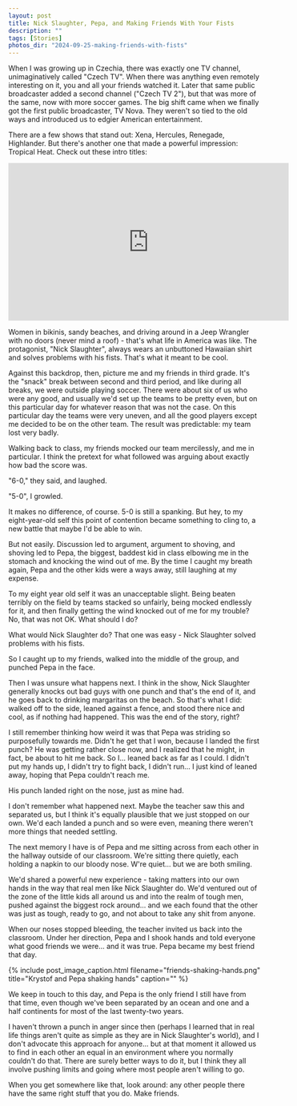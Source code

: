 ```yaml
---
layout: post
title: Nick Slaughter, Pepa, and Making Friends With Your Fists
description: ""
tags: [Stories]
photos_dir: "2024-09-25-making-friends-with-fists"
---
```


When I was growing up in Czechia, there was exactly one TV channel, unimaginatively called "Czech TV". When there was anything even remotely interesting on it, you and all your friends watched it. Later that same public broadcaster added a second channel ("Czech TV 2"), but that was more of the same, now with more soccer games. The big shift came when we finally got the first public broadcaster, TV Nova. They weren't so tied to the old ways and introduced us to edgier American entertainment.

There are a few shows that stand out: Xena, Hercules, Renegade, Highlander. But there's another one that made a powerful impression: Tropical Heat. Check out these intro titles:

<iframe width="560" height="315" src="https://www.youtube.com/embed/04wSX12jKgk?si=30SyngS2vrWUjYrt" title="YouTube video player" frameborder="0" allow="accelerometer; autoplay; clipboard-write; encrypted-media; gyroscope; picture-in-picture; web-share" referrerpolicy="strict-origin-when-cross-origin" allowfullscreen></iframe>

Women in bikinis, sandy beaches, and driving around in a Jeep Wrangler with no doors (never mind a roof) - that's what life in America was like. The protagonist, "Nick Slaughter", always wears an unbuttoned Hawaiian shirt and solves problems with his fists. That's what it meant to be cool.

<!--more-->

Against this backdrop, then, picture me and my friends in third grade. It's the "snack" break between second and third period, and like during all breaks, we were outside playing soccer. There were about six of us who were any good, and usually we'd set up the teams to be pretty even, but on this particular day for whatever reason that was not the case. On this particular day the teams were very uneven, and all the good players except me decided to be on the other team. The result was predictable: my team lost very badly.

Walking back to class, my friends mocked our team mercilessly, and me in particular. I think the pretext for what followed was arguing about exactly how bad the score was.

"6-0," they said, and laughed.

"5-0", I growled.

It makes no difference, of course. 5-0 is still a spanking. But hey, to my eight-year-old self this point of contention became something to cling to, a new battle that maybe I'd be able to win.

But not easily. Discussion led to argument, argument to shoving, and shoving led to Pepa, the biggest, baddest kid in class elbowing me in the stomach and knocking the wind out of me. By the time I caught my breath again, Pepa and the other kids were a ways away, still laughing at my expense.

To my eight year old self it was an unacceptable slight. Being beaten terribly on the field by teams stacked so unfairly, being mocked endlessly for it, and then finally getting the wind knocked out of me for my trouble? No, that was not OK. What should I do?

What would Nick Slaughter do? That one was easy - Nick Slaughter solved problems with his fists.

So I caught up to my friends, walked into the middle of the group, and punched Pepa in the face.

Then I was unsure what happens next. I think in the show, Nick Slaughter generally knocks out bad guys with one punch and that's the end of it, and he goes back to drinking margaritas on the beach. So that's what I did: walked off to the side, leaned against a fence, and stood there nice and cool, as if nothing had happened. This was the end of the story, right?

I still remember thinking how weird it was that Pepa was striding so purposefully towards me. Didn't he get that I won, because I landed the first punch? He was getting rather close now, and I realized that he might, in fact, be about to hit me back. So I... leaned back as far as I could. I didn't put my hands up, I didn't try to fight back, I didn't run... I just kind of leaned away, hoping that Pepa couldn't reach me.

His punch landed right on the nose, just as mine had.

I don't remember what happened next. Maybe the teacher saw this and separated us, but I think it's equally plausible that we just stopped on our own. We'd each landed a punch and so were even, meaning there weren't more things that needed settling.

The next memory I have is of Pepa and me sitting across from each other in the hallway outside of our classroom. We're sitting there quietly, each holding a napkin to our bloody nose. W're quiet... but we are both smiling.

We'd shared a powerful new experience - taking matters into our own hands in the way that real men like Nick Slaughter do. We'd ventured out of the zone of the little kids all around us and into the realm of tough men, pushed against the biggest rock around... and we each found that the other was just as tough, ready to go, and not about to take any shit from anyone.

When our noses stopped bleeding, the teacher invited us back into the classroom. Under her direction, Pepa and I shook hands and told everyone what good friends we were... and it was true. Pepa became my best friend that day.

{% include post_image_caption.html
   filename="friends-shaking-hands.png"
   title="Krystof and Pepa shaking hands"
   caption="" %}

We keep in touch to this day, and Pepa is the only friend I still have from that time, even though we've been separated by an ocean and one and a half continents for most of the last twenty-two years.

I haven't thrown a punch in anger since then (perhaps I learned that in real life things aren't quite as simple as they are in Nick Slaughter's world), and I don't advocate this approach for anyone... but at that moment it allowed us to find in each other an equal in an environment where you normally couldn't do that. There are surely better ways to do it, but I think they all involve pushing limits and going where most people aren't willing to go.

When you get somewhere like that, look around: any other people there have the same right stuff that you do. Make friends.
